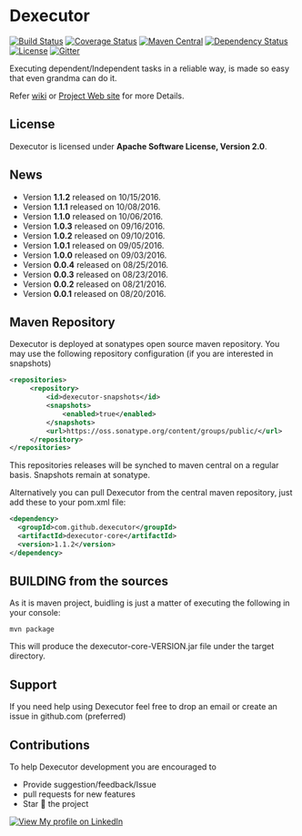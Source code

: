 # Dexecutor
[![Build Status](https://travis-ci.org/dexecutor/dexecutor-core.svg?branch=master)](https://travis-ci.org/dexecutor/dexecutor-core)
[![Coverage Status](https://coveralls.io/repos/github/dexecutor/dexecutor-core/badge.svg?branch=master)](https://coveralls.io/github/dexecutor/dexecutor-core?branch=master)
[![Maven Central](https://maven-badges.herokuapp.com/maven-central/com.github.dexecutor/dexecutor-core/badge.svg)](https://maven-badges.herokuapp.com/maven-central/com.github.dexecutor/dexecutor-core)
[![Dependency Status](https://www.versioneye.com/user/projects/57cafb94939fc6004abe4b21/badge.svg?style=flat-square)](https://www.versioneye.com/user/projects/57cafb94939fc6004abe4b21)
[![License](https://img.shields.io/badge/License-Apache%202.0-blue.svg)](https://opensource.org/licenses/Apache-2.0)
[![Gitter](https://badges.gitter.im/dexecutor/dependent-tasks-executor.svg)](https://gitter.im/dexecutor?utm_source=badge&utm_medium=badge&utm_campaign=pr-badge)


Executing dependent/Independent tasks in a reliable way, is made so easy that even grandma can do it.

Refer [wiki](https://github.com/dexecutor/dexecutor-core/wiki) or [Project Web site](https://dexecutor.github.io/) for more Details.

## License

Dexecutor is licensed under **Apache Software License, Version 2.0**.

## News

* Version **1.1.2** released on 10/15/2016.
* Version **1.1.1** released on 10/08/2016.
* Version **1.1.0** released on 10/06/2016.
* Version **1.0.3** released on 09/16/2016.
* Version **1.0.2** released on 09/10/2016.
* Version **1.0.1** released on 09/05/2016.
* Version **1.0.0** released on 09/03/2016.
* Version **0.0.4** released on 08/25/2016.
* Version **0.0.3** released on 08/23/2016.
* Version **0.0.2** released on 08/21/2016.
* Version **0.0.1** released on 08/20/2016.


## Maven Repository

Dexecutor is deployed at sonatypes open source maven repository. You may use the following repository configuration (if you are interested in snapshots)

```xml
<repositories>
     <repository>
         <id>dexecutor-snapshots</id>
         <snapshots>
             <enabled>true</enabled>
         </snapshots>
         <url>https://oss.sonatype.org/content/groups/public/</url>
     </repository>
</repositories>
```
This repositories releases will be synched to maven central on a regular basis. Snapshots remain at sonatype.

Alternatively you can  pull Dexecutor from the central maven repository, just add these to your pom.xml file:
```xml
<dependency>
  <groupId>com.github.dexecutor</groupId>
  <artifactId>dexecutor-core</artifactId>
  <version>1.1.2</version>
</dependency>
```

## BUILDING from the sources

As it is maven project, buidling is just a matter of executing the following in your console:

	mvn package

This will produce the dexecutor-core-VERSION.jar file under the target directory.

## Support
If you need help using Dexecutor feel free to drop an email or create an issue in github.com (preferred)

## Contributions
To help Dexecutor development you are encouraged to  
* Provide suggestion/feedback/Issue
* pull requests for new features
* Star :star2: the project


[![View My profile on LinkedIn](https://static.licdn.com/scds/common/u/img/webpromo/btn_viewmy_160x33.png)](https://in.linkedin.com/pub/nadeem-mohammad/17/411/21)
	
	
